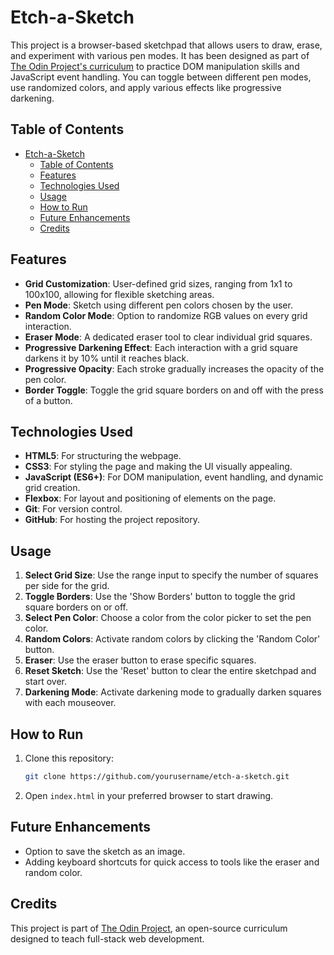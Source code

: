 # Etch-a-Sketch

This project is a browser-based sketchpad that allows users to draw, erase, and experiment with various pen modes. It has been designed as part of [The Odin Project's curriculum](https://www.theodinproject.com/paths/foundations/courses/foundations/lessons/etch-a-sketch-project) to practice DOM manipulation skills and JavaScript event handling. You can toggle between different pen modes, use randomized colors, and apply various effects like progressive darkening.

## Table of Contents

- [Etch-a-Sketch](#etch-a-sketch)
  - [Table of Contents](#table-of-contents)
  - [Features](#features)
  - [Technologies Used](#technologies-used)
  - [Usage](#usage)
  - [How to Run](#how-to-run)
  - [Future Enhancements](#future-enhancements)
  - [Credits](#credits)

## Features

- **Grid Customization**: User-defined grid sizes, ranging from 1x1 to 100x100, allowing for flexible sketching areas.
- **Pen Mode**: Sketch using different pen colors chosen by the user.
- **Random Color Mode**: Option to randomize RGB values on every grid interaction.
- **Eraser Mode**: A dedicated eraser tool to clear individual grid squares.
- **Progressive Darkening Effect**: Each interaction with a grid square darkens it by 10% until it reaches black.
- **Progressive Opacity**: Each stroke gradually increases the opacity of the pen color.
- **Border Toggle**: Toggle the grid square borders on and off with the press of a button.

## Technologies Used

- **HTML5**: For structuring the webpage.
- **CSS3**: For styling the page and making the UI visually appealing.
- **JavaScript (ES6+)**: For DOM manipulation, event handling, and dynamic grid creation.
- **Flexbox**: For layout and positioning of elements on the page.
- **Git**: For version control.
- **GitHub**: For hosting the project repository.

## Usage

1. **Select Grid Size**: Use the range input to specify the number of squares per side for the grid.
2. **Toggle Borders**: Use the 'Show Borders' button to toggle the grid square borders on or off.
3. **Select Pen Color**: Choose a color from the color picker to set the pen color.
4. **Random Colors**: Activate random colors by clicking the 'Random Color' button.
5. **Eraser**: Use the eraser button to erase specific squares.
6. **Reset Sketch**: Use the 'Reset' button to clear the entire sketchpad and start over.
7. **Darkening Mode**: Activate darkening mode to gradually darken squares with each mouseover.

## How to Run

1. Clone this repository:
   ```bash
   git clone https://github.com/yourusername/etch-a-sketch.git
   ```
2. Open `index.html` in your preferred browser to start drawing.

## Future Enhancements

- Option to save the sketch as an image.
- Adding keyboard shortcuts for quick access to tools like the eraser and random color.

## Credits

This project is part of [The Odin Project](https://www.theodinproject.com/), an open-source curriculum designed to teach full-stack web development.
